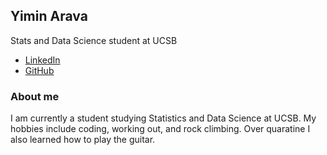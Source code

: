 ## Yimin Arava

Stats and Data Science student at UCSB

- [LinkedIn](https://www.linkedin.com/in/yimin-arava/)
- [GitHub](https://github.com/YiminArava4508)

### About me

I am currently a student studying Statistics and Data Science at UCSB. My hobbies include coding, working out, and rock climbing. Over quaratine I also learned how to play the guitar. 


